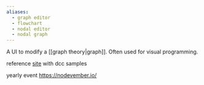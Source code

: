 ```yaml
---
aliases:
  - graph editor
  - flowchart
  - nodal editor
  - nodal graph
---
```

A UI to modify a [[graph theory|graph]]. Often used for visual programming.

reference [site](https://www.nodegraph.com/docs/computergraphics.html) with dcc samples

yearly event https://nodevember.io/
